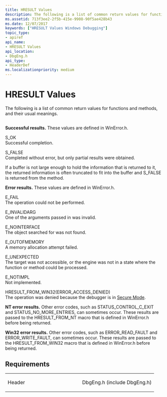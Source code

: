 ```yaml
---
title: HRESULT Values
description: The following is a list of common return values for functions and methods, and their usual meanings.
ms.assetid: 713f3ee2-2f5b-415e-9908-90f5ae428b43
ms.date: 12/07/2017
keywords: ["HRESULT Values Windows Debugging"]
topic_type:
- apiref
api_name:
- HRESULT Values
api_location:
- DbgEng.h
api_type:
- HeaderDef
ms.localizationpriority: medium
---
```


# HRESULT Values


The following is a list of common return values for functions and methods, and their usual meanings.

## <span id="ddk_return_values_dbx"></span><span id="DDK_RETURN_VALUES_DBX"></span>


**Successful results.** These values are defined in WinError.h.

<span id="S_OK"></span><span id="s_ok"></span>S\_OK  
Successful completion.

<span id="S_FALSE"></span><span id="s_false"></span>S\_FALSE  
Completed without error, but only partial results were obtained.

If a buffer is not large enough to hold the information that is returned to it, the returned information is often truncated to fit into the buffer and S\_FALSE is returned from the method.

**Error results.** These values are defined in WinError.h.

<span id="E_FAIL"></span><span id="e_fail"></span>E\_FAIL  
The operation could not be performed.

<span id="E_INVALIDARG"></span><span id="e_invalidarg"></span>E\_INVALIDARG  
One of the arguments passed in was invalid.

<span id="E_NOINTERFACE"></span><span id="e_nointerface"></span>E\_NOINTERFACE  
The object searched for was not found.

<span id="E_OUTOFMEMORY"></span><span id="e_outofmemory"></span>E\_OUTOFMEMORY  
A memory allocation attempt failed.

<span id="E_UNEXPECTED"></span><span id="e_unexpected"></span>E\_UNEXPECTED  
The target was not accessible, or the engine was not in a state where the function or method could be processed.

<span id="E_NOTIMPL"></span><span id="e_notimpl"></span>E\_NOTIMPL  
Not implemented.

<span id="HRESULT_FROM_WIN32_ERROR_ACCESS_DENIED_"></span><span id="hresult_from_win32_error_access_denied_"></span>HRESULT\_FROM\_WIN32(ERROR\_ACCESS\_DENIED)  
The operation was denied because the debugger is in [Secure Mode](./secure-mode.md).

**NT error results.** Other error codes, such as STATUS\_CONTROL\_C\_EXIT and STATUS\_NO\_MORE\_ENTRIES, can sometimes occur. These results are passed to the HRESULT\_FROM\_NT macro that is defined in WinError.h before being returned.

**Win32 error results.** Other error codes, such as ERROR\_READ\_FAULT and ERROR\_WRITE\_FAULT, can sometimes occur. These results are passed to the HRESULT\_FROM\_WIN32 macro that is defined in WinError.h before being returned.

Requirements
------------

<table>
<colgroup>
<col width="50%" />
<col width="50%" />
</colgroup>
<tbody>
<tr class="odd">
<td align="left"><p>Header</p></td>
<td align="left">DbgEng.h (include DbgEng.h)</td>
</tr>
</tbody>
</table>

 

